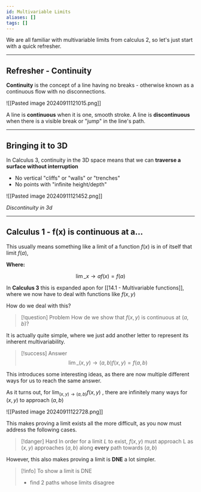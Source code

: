 ```yaml
---
id: Multivariable Limits
aliases: []
tags: []
---
```


We are all familiar with multivariable limits from calculus 2, so let's just start with a quick refresher.

---

## Refresher - Continuity

**Continuity** is the concept of a line having no breaks - otherwise known as a continuous flow with no disconnections.

![[Pasted image 20240911121015.png]]

A line is **continuous** when it is one, smooth stroke.
A line is **discontinuous** when there is a visible break or "jump" in the line's path.

---

## Bringing it to 3D

In Calculus 3, continuity in the 3D space means that we can **traverse a surface without interruption**

- No vertical "cliffs" or "walls" or "trenches"
- No points with "infinite height/depth"

![[Pasted image 20240911121452.png]]

_Discontinuity in 3d_

---

## Calculus 1 - f(x) is continuous at a...

This usually means something like a limit of a function $f(x)$ is in of itself that limit $f(a)$,

**Where:**

$$ \lim\_{x\rightarrow a} {f(x)} = f(a) $$

In **Calculus 3** this is expanded apon for [[14.1 - Multivariable functions]], where we now have to deal with functions like $f(x,y)$

How do we deal with this?

> [!question] Problem
> How de we show that $f(x,y)$ is continuous at $(a,b)$?

It is actually quite simple, where we just add another letter to represent its inherent multivariability.

> [!success] Answer
> $$ \lim\_{(x,y) \rightarrow (a,b)}{f(x,y)} = f(a,b)$$

This introduces some interesting ideas, as there are now multiple different ways for us to reach the same answer.

As it turns out, for $\lim_{(x,y) \rightarrow (a,b)}{f(x,y)}$ , there are infinitely many ways for $(x,y)$ to approach $(a,b)$

![[Pasted image 20240911122728.png]]

This makes proving a limit exists all the more difficult, as you now must address the following cases.

> [!danger] Hard
> In order for a limit $L$ to exist, $f(x,y)$ must approach L as $(x,y)$ approaches $(a,b)$ along **every** path towards $(a,b)$

However, this also makes proving a limit is **DNE** a lot simpler.

> [!info] To show a limit is DNE
>
> - find 2 paths whose limits disagree

